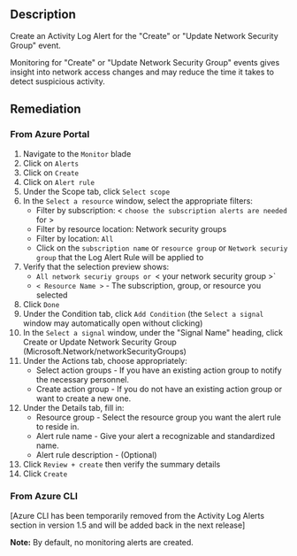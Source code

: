 ## Description

Create an Activity Log Alert for the "Create" or "Update Network Security Group" event.

Monitoring for "Create" or "Update Network Security Group" events gives insight into network access changes and may reduce the time it takes to detect suspicious activity.

## Remediation

### From Azure Portal

  1. Navigate to the `Monitor` blade
  2. Click on `Alerts`
  3. Click on `Create`
  4. Click on `Alert rule`
  5. Under the Scope tab, click `Select scope`
  6. In the `Select a resource` window, select the appropriate filters:
      - Filter by subscription: < `choose the subscription alerts are needed` for >
      - Filter by resource location:  Network security groups
      - Filter by location: `All`
      - Click on the `subscription name` or `resource group` or `Network securiy group` that the Log Alert Rule will be applied to
  7. Verify that the selection preview shows:
      - `All network securiy groups or `< your network security group >`
      - `< Resource Name >` - The subscription, group, or resource you selected
  8. Click `Done`
  9. Under the Condition tab, click `Add Condition` (the `Select a signal` window may automatically open without clicking)
  10. In the `Select a signal` window, under the "Signal Name" heading, click Create or Update Network Security Group (Microsoft.Network/networkSecurityGroups)
  11. Under the Actions tab, choose appropriately:
      - Select action groups - If you have an existing action group to notify the necessary personnel.
      - Create action group - If you do not have an existing action group or want to create a new one.
  12. Under the Details tab, fill in:
      -  Resource group - Select the resource group you want the alert rule to reside in.
      - Alert rule name - Give your alert a recognizable and standardized name.
      - Alert rule description - (Optional)
  13. Click `Review + create` then verify the summary details
  14. Click `Create`

### From Azure CLI

[Azure CLI has been temporarily removed from the Activity Log Alerts section in version 1.5 and will be added back in the next release]

**Note:** By default, no monitoring alerts are created.
